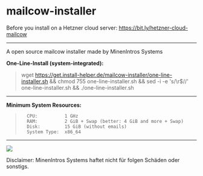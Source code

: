 # mailcow-installer
Before you install on a Hetzner cloud server: https://bit.ly/hetzner-cloud-mailcow
<hr >
A open source mailcow installer made by MinenIntros Systems

**One-Line-Install (system-integrated):**
> wget https://get.install-helper.de/mailcow-installer/one-line-installer.sh && chmod 755 one-line-installer.sh && sed -i -e 's/\r$//' one-line-installer.sh && ./one-line-installer.sh
<hr >

**Minimum System Resources:**

>       CPU:          1 GHz
>       RAM:          2 GiB + Swap (better: 4 GiB and more + Swap)
>       Disk:         15 GiB (without emails)
>       System Type:  x86_64
<hr >

![](https://minenintros-storage.de/images/github/mailcow-installer/minenintro_x_mailcow.png)

Disclaimer: 
MinenIntros Systems haftet nicht für folgen Schäden oder sonstigs.
